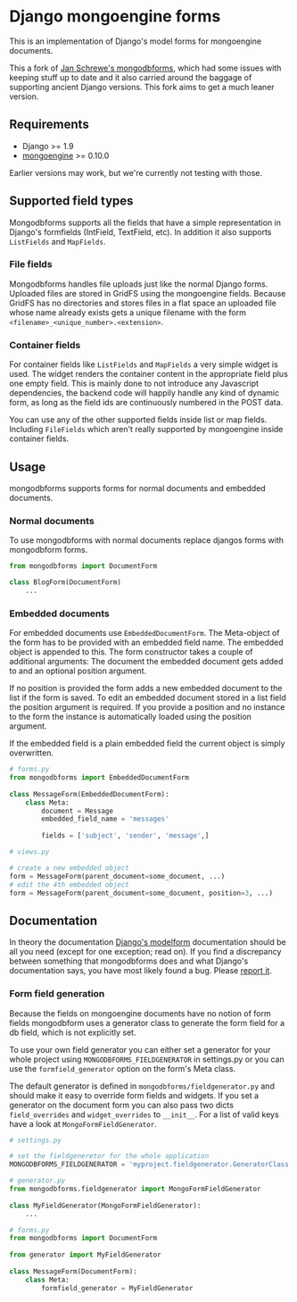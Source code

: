 # Django mongoengine forms

This is an implementation of Django's model forms for mongoengine documents.

This a fork of [Jan Schrewe's mongodbforms](https://github.com/jschrewe/django-mongodbforms), which had some issues with keeping stuff up to date and it also carried around the baggage of supporting ancient Django versions. This fork aims to get a much leaner version.

## Requirements

  * Django >= 1.9
  * [mongoengine](http://mongoengine.org/) >= 0.10.0

Earlier versions may work, but we're currently not testing with those.

## Supported field types

Mongodbforms supports all the fields that have a simple representation in Django's formfields (IntField, TextField, etc). In addition it also supports `ListFields` and `MapFields`.

### File fields

Mongodbforms handles file uploads just like the normal Django forms. Uploaded files are stored in GridFS using the mongoengine fields. Because GridFS has no directories and stores files in a flat space an uploaded file whose name already exists gets a unique filename with the form `<filename>_<unique_number>.<extension>`.

### Container fields

For container fields like `ListFields` and `MapFields` a very simple widget is used. The widget renders the container content in the appropriate field plus one empty field. This is mainly done to not introduce any Javascript dependencies, the backend code will happily handle any kind of dynamic form, as long as the field ids are continuously numbered in the POST data.

You can use any of the other supported fields inside list or map fields. Including `FileFields` which aren't really supported by mongoengine inside container fields.

## Usage

mongodbforms supports forms for normal documents and embedded documents. 

### Normal documents

To use mongodbforms with normal documents replace djangos forms with mongodbform forms.

```python
from mongodbforms import DocumentForm

class BlogForm(DocumentForm)
    ...
```

### Embedded documents

For embedded documents use `EmbeddedDocumentForm`. The Meta-object of the form has to be provided with an embedded field name. The embedded object is appended to this. The form constructor takes a couple of additional arguments: The document the embedded document gets added to and an optional position argument.

If no position is provided the form adds a new embedded document to the list if the form is saved. To edit an embedded document stored in a list field the position argument is required. If you provide a position and no instance to the form the instance is automatically loaded using the position argument. 

If the embedded field is a plain embedded field the current object is simply overwritten.

```python
# forms.py
from mongodbforms import EmbeddedDocumentForm
    
class MessageForm(EmbeddedDocumentForm):
    class Meta:
	    document = Message
	    embedded_field_name = 'messages'
    
	    fields = ['subject', 'sender', 'message',]

# views.py

# create a new embedded object
form = MessageForm(parent_document=some_document, ...)
# edit the 4th embedded object
form = MessageForm(parent_document=some_document, position=3, ...)
```

## Documentation

In theory the documentation [Django's modelform](https://docs.djangoproject.com/en/dev/topics/forms/modelforms/) documentation should be all you need (except for one exception; read on). If you find a discrepancy between something that mongodbforms does and what Django's documentation says, you have most likely found a bug. Please [report it](https://github.com/thomwiggers/django-mongoengine-forms/issues).

### Form field generation

Because the fields on mongoengine documents have no notion of form fields mongodbform uses a generator class to generate the form field for a db field, which is not explicitly set. 

To use your own field generator you can either set a generator for your whole project using `MONGODBFORMS_FIELDGENERATOR` in settings.py or you can use the `formfield_generator` option on the form's Meta class.

The default generator is defined in `mongodbforms/fieldgenerator.py` and should make it easy to override form fields and widgets. If you set a generator on the document form you can also pass two dicts `field_overrides` and `widget_overrides` to `__init__`. For a list of valid keys have a look at `MongoFormFieldGenerator`.

```python
# settings.py

# set the fieldgeneretor for the whole application
MONGODBFORMS_FIELDGENERATOR = 'myproject.fieldgenerator.GeneratorClass'

# generator.py
from mongodbforms.fieldgenerator import MongoFormFieldGenerator
	
class MyFieldGenerator(MongoFormFieldGenerator):
	...

# forms.py
from mongodbforms import DocumentForm
	
from generator import MyFieldGenerator
	
class MessageForm(DocumentForm):
    class Meta:
		formfield_generator = MyFieldGenerator
```



